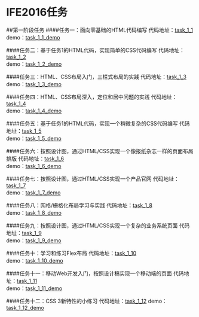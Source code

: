 # IFE2016任务

##第一阶段任务
####任务一：面向零基础的HTML代码编写
  代码地址：[task_1_1](/https://github.com/zhengss33/IFE2016/blob/master/task_1_1.html/)  
  demo：[task_1_1_demo](http://htmlpreview.github.io/?https://github.com/zhengss33/IFE2016/blob/master/task_1_1.html)  
        
       
        
####任务二：基于任务1的HTML代码，实现简单的CSS代码编写
  代码地址：[task_1_2](https://github.com/zhengss33/IFE2016/blob/master/task_1/task_1_2.html)  
  demo：[task_1_2_demo](http://htmlpreview.github.io/?https://github.com/zhengss33/IFE2016/blob/master/task_1/task_1_2.html)  
        
####任务三：HTML、CSS布局入门，三栏式布局的实践
  代码地址：[task_1_3](https://github.com/zhengss33/IFE2016/blob/master/task_1/task_1_3.html)   
  demo：[task_1_3_demo](http://htmlpreview.github.io/?https://github.com/zhengss33/IFE2016/blob/master/task_1/task_1_3.html)   
        
####任务四：HTML、CSS布局深入，定位和居中问题的实践
  代码地址：[task_1_4](https://github.com/zhengss33/IFE2016/blob/master/task_1/task_1_4.html)  
  demo：[task_1_4_demo](http://htmlpreview.github.io/?https://github.com/zhengss33/IFE2016/blob/master/task_1/task_1_4.html)   
  
####任务五：基于任务1的HTML代码，实现一个稍微复杂的CSS代码编写
  代码地址：[task_1_5](https://github.com/zhengss33/IFE2016/blob/master/task_1/task_1_5.html)  
  demo：[task_1_5_demo](http://htmlpreview.github.io/?https://github.com/zhengss33/IFE2016/blob/master/task_1/task_1_5.html)  

####任务六：按照设计图，通过HTML/CSS实现一个像报纸杂志一样的页面布局排版
  代码地址：[task_1_6](https://github.com/zhengss33/IFE2016/blob/master/task_1/task_1_6.html)  
  demo：[task_1_6_demo](http://htmlpreview.github.io/?https://github.com/zhengss33/IFE2016/blob/master/task_1/task_1_6.html)  

####任务七：按照设计图，通过HTML/CSS实现一个产品官网
  代码地址：[task_1_7](https://github.com/zhengss33/IFE2016/blob/master/task_1/task_1_7.html)  
  demo：[task_1_7_demo](http://htmlpreview.github.io/?https://github.com/zhengss33/IFE2016/blob/master/task_1/task_1_7.html)  
        
####任务八：网格/栅格化布局学习与实践
  代码地址：[task_1_8](https://github.com/zhengss33/IFE2016/blob/master/task_1/task_1_8.html)  
  demo：[task_1_8_demo](http://htmlpreview.github.io/?https://github.com/zhengss33/IFE2016/blob/master/task_1/task_1_8.html)  

####任务九：按照设计图，通过HTML/CSS实现一个复杂的业务系统页面
  代码地址：[task_1_9](https://github.com/zhengss33/IFE2016/blob/master/task_1/task_1_9.html)  
  demo：[task_1_9_demo](http://htmlpreview.github.io/?https://github.com/zhengss33/IFE2016/blob/master/task_1/task_1_9.html)  

####任务十：学习和练习Flex布局
  代码地址：[task_1_10](https://github.com/zhengss33/IFE2016/blob/master/task_1/task_1_10.html)  
  demo：[task_1_10_demo](http://htmlpreview.github.io/?https://github.com/zhengss33/IFE2016/blob/master/task_1/task_1_10.html)   

####任务十一：移动Web开发入门，按照设计稿实现一个移动端的页面
  代码地址：[task_1_11](https://github.com/zhengss33/IFE2016/blob/master/task_1/task_1_11.html)  
  demo：[task_1_11_demo](http://htmlpreview.github.io/?https://github.com/zhengss33/IFE2016/blob/master/task_1/task_1_11.html)  

####任务十二：CSS 3新特性的小练习
  代码地址：[task_1_12](https://github.com/zhengss33/IFE2016/blob/master/task_1/task_1_12.html)
  demo：[task_1_12_demo](http://htmlpreview.github.io/?https://github.com/zhengss33/IFE2016/blob/master/task_1/task_1_12.html)  
